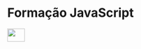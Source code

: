 # Formação JavaScript
<img src="https://cdn.jsdelivr.net/gh/devicons/devicon/icons/javascript/javascript-original.svg" height="30" width="40" />
